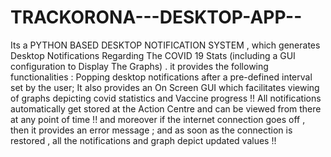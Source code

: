 # TRACKORONA---DESKTOP-APP--
Its a PYTHON BASED DESKTOP NOTIFICATION SYSTEM , which generates Desktop Notifications Regarding The COVID 19 Stats
(including a GUI configuration to Display The Graphs) . it provides the following functionalities : Popping desktop 
notifications after a pre-defined interval set by the user; It also provides an On Screen GUI which facilitates viewing
of graphs depicting covid statistics and Vaccine progress !! All notifications automatically get stored at the Action
Centre and can be viewed from there at any point of time !! and moreover if the internet connection goes off , then it 
provides an error message ; and as soon as the connection is restored , all the notifications and graph depict updated
values !!
